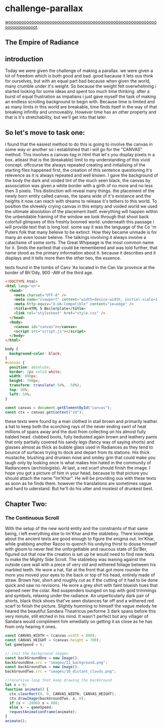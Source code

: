 # challenge-parallax

[woooooooooooooooooooooooooooooooooooooooooooooooooooooooooooooooooooooot](https://martekode.github.io/challenge-parallax/).

## The Empire of Radiance

## introduction

Today we were given the challenge of making a parallax. we were given a lot of freedom which is both good and bad. good bacause it lets ous think for ourselves, but with an equal part bad because when given the world, many crumble under it's weight. So because the weight felt overwhelming i started looking for some ideas and spent too much time thinking. after a burst of equal frustration as impatians i just gave myself the task of making an endless scrolling background to begin with. Because time is limited and as many limits in this world are breakable, time finds itself in the way of that breaking infinitly and unmoveably. However time has an other property and that is it's stretchability, but we'll get into that later.

## So let's move to task one:

i found that the easiest method to do this is going to involve the canvas in some way or another so i established that i will go for the "CANVAS" method. This involves a canvas-tag in html that let's you display pixels in a box. atleast that is the (breakable) limit to my understanding of this vivid concept. offcourse the always repeated creating and initialising of the starting files happened first, the creation of this sentence questioning it's relevence as it is always repeated and well known. I gave the background of the body the dark and voided tint of the much seen black, the canvas by assosciation was given a white border with a girth of no more and no less then 3 pixels. This distinction will reveal many things. the placement of the newly born entity called canvas, the spans wide of it's existance and the heights it now can reach with dreams to release it's tethers to this world. To position the shreekly crying canvas in this empty and voided world we used the ultimate absolution of the placement itself. everything will happen within the unbendable framing of the window we look through that shoot back colorfull glimpses of this freshly boomed world. underneath this passage i will provide text that is long lost. some say it was the language of the Co 'm Puters folk that many beleive to be extinct. How they became unmade is for many an even looser beleive. The talkings involving it always involve a cataclisme of some sorts. The Great Whipeage is the most common name for it. Sinds the earliest that could be remembered and was told further, that name stood as the primary information about it. because it describes and it displays and it tells more then the other two, the essence.

texts found in the tombs of Canv 'As located in the Can Var province at the border of Bh'Ody, 900 -AW of the third age.

```html
<!DOCTYPE html>
<html lang="en">
  <head>
    <meta charset="UTF-8" />
    <meta name="viewport" content="width=device-width, initial-scale=1.0" />
    <meta http-equiv="X-UA-Compatible" content="ie=edge" />
    <title>HTML 5 Boilerplate</title>
    <link rel="stylesheet" href="style.css" />
  </head>
  <body>
    <canvas id="canvas"></canvas>
    <script src="script.js"></script>
  </body>
</html>
```

```css
body {
  background-color: black;
}
#canvas {
  position: absolute;
  border: 2px solid white;
  width: 800px;
  height: 700px;
  transform: translate(-50%, -50%);
  top: 50%;
  left: 50%;
}
```

```js
const canvas = document.getElementById("canvas");
const ctx = canvas.getContext("2d");
```

these texts were found by a man clothed in stail brown and primarily leather. a hat to keep both the scorching rays of the never ending swirl of heat millions of spans away and the dust from collecting on his almost fully balded head. clubbed boots, fully bedusted again brown and leathery pants that only partially covered his sandy legs (fancy way of saying shorts) and glasses almost as thick as bubble glass used in Radiances as they tend to bounce of surfaces trying to dock and depart from its stations. His thick mustache, blushing and drunken nose and smiley grin that could make you laugh only by looking once is what makes him hated in the community of Radianceers (archiologists). At last, a red scarf should finish the image. I hope you got a picture of him in your head, because to that picture you should attach the name "Im'Khar". He will be providing ous with these texts as soon as he finds them. however the translations are sometimes vague and hard to uderstand. But he'll do his utter and mostest of drunkest best.

## Chapter Two:

### The Continuous Scroll

With the setup of the new world entity and the constraints of that same being, i left everything else to Im'Khar and the stableboy. There knowlege about the ancient texts are good enough to figure the enigma out. Im'Khar, while grabbing another Razoo to quench his undying thirst to douse himself with gloom to never feel the unforgettable and raucous state of So'Ber, figured out that now the creation is set up he would need to find new texts to make the Mighty Side Scroll. The stableboy was leaning against the outside cave wall with a piece of very old and withered foliage between his marbled teeth. He wore a hat, flat at the front that got more rounder the more you moved your eyes to the back or top of his head, entirely made of straw. Brown hair, short and roughly cut as if the cutting of it had to be done quick and saw no revisions. He wore a grey shirt with faint blueish hues that opened neer the colar. Red suspenders lounged on top with gold trimmings and symbols, relaxing under the radiance. An unperticularly dark pair of shorts, black thick shoes that've seen distances far off and a withered red scarf to finish the picture. Slightly humming to himself the vague melody he heared the beautiful Sandara Theatricus performe 3 dark spans before this very minute, still etched in his mind. It wasn't perfect but any villager of Sandara would compliment him emediatly on getting it as close as he has from only hearing it ones.

```js
const CANVAS_WIDTH = (canvas.width = 800);
const CANVAS_HEIGHT = (canvas.height = 700);
let gameSpeed = 6;

// init the background images
const backGroundOne = new Image();
backGroundOne.src = "images/11_background.png";
const backGroundTwo = new Image();
backGroundTwo.src = "images/10_distant_clouds.png";

//recursive loop that keep drawing the backGround
let x = 0;
function animate() {
  ctx.clearRect(0, 0, CANVAS_WIDTH, CANVAS_HEIGHT);
  ctx.drawImage(backGroundTwo, x, 0);
  if (x < -2000) x = 800;
  else x -= gameSpeed;
  requestAnimationFrame(animate);
}
animate();
```
